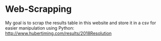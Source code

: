 # Web-Scrapping
My goal is to scrap the results table in this website and store it in a csv for easier manipulation using Python: http://www.hubertiming.com/results/2018Resolution
